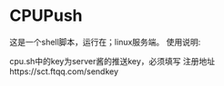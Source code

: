 # CPUPush

这是一个shell脚本，运行在；linux服务端。
使用说明:

cpu.sh中的key为server酱的推送key，必须填写
注册地址https://sct.ftqq.com/sendkey

